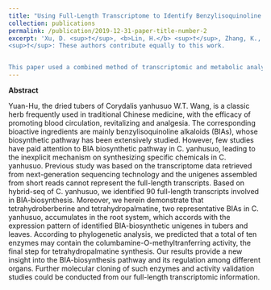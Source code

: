 ```yaml
---
title: "Using Full-Length Transcriptome to Identify Benzylisoquinoline Alkaloid Biosynthetic Genes in <i>Corydalis yanhusuo</i>."
collection: publications
permalink: /publication/2019-12-31-paper-title-number-2
excerpt: 'Xu, D. <sup>†</sup>, <b>Lin, H.</b> <sup>†</sup>, Zhang, K., Li, C., Zhao, X., Xu, J., Zhao, Y. Under view. 2019
<sup>†</sup>: These authors contribute equally to this work.


This paper used a combined method of transcriptomic and metabolic analysis in order to excavating the candidate genes participating in the benzylisoquinoline biosynthesis in <i>Corydalis yanhusuo</i>.'
---
```

<b>Abstract</b>

Yuan-Hu, the dried tubers of Corydalis yanhusuo W.T. Wang, is a classic herb frequently used in traditional Chinese medicine, with the efficacy of promoting blood circulation, revitalizing and analgesia. The corresponding bioactive ingredients are mainly benzylisoquinoline alkaloids (BIAs), whose biosynthetic pathway has been extensively studied. However, few studies have paid attention to BIA biosynthetic pathway in C. yanhusuo, leading to the inexplicit mechanism on synthesizing specific chemicals in C. yanhusuo. Previous study was based on the transcriptome data retrieved from next-generation sequencing technology and the unigenes assembled from short reads cannot represent the full-length transcripts. Based on hybrid-seq of C. yanhusuo, we identified 90 full-length transcripts involved in BIA-biosynthesis. Moreover, we herein demonstrate that tetrahydroberberine and tetrahydropalmatine, two representative BIAs in C. yanhusuo, accumulates in the root system, which accords with the expression pattern of identified BIA-biosynthetic unigenes in tubers and leaves. According to phylogenetic analysis, we predicted that a total of ten enzymes may contain the columbamine-O-methyltranferring activity, the final step for tetrahydropalmatine synthesis. Our results provide a new insight into the BIA-biosynthesis pathway and its regulation among different organs. Further molecular cloning of such enzymes and activity validation studies could be conducted from our full-length transcriptomic information.


